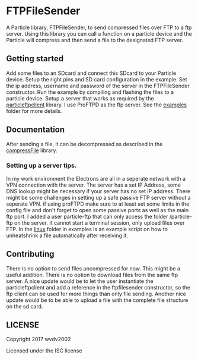 # FTPFileSender

A Particle library, FTPFileSender, to send compressed files over FTP to a ftp server.
Using this library you can call a function on a particle device and the Particle will compress and then send a file to the designated FTP server.

## Getting started
Add some files to an SDcard and connect this SDcard to your Particle device. Setup the right pins and SD card configuration in the example.
Set the ip address, username and password of the server in the FTPFileSender constructor.
Run the example by compiling and flashing the files to a particle device.
Setup a server that works as required by the [particleftpclient](https://github.com/jychuah/ParticleFtpClient) library. I use ProFTPD as the ftp server.
See the [examples](examples) folder for more details.

## Documentation
After sending a file, it can be decompressed as described in the [compressFile](https://github.com/wvdv2002/Particle-compressFile) library. 

### Setting up a server tips.
In my work environment the Electrons are all in a seperate network with a VPN connection with the server. 
The server has a set IP Address, some DNS lookup might be necessary if your server has no set IP address.
There might be some challenges in setting up a safe passive FTP server without a seperate VPN.
if using proFTPD make sure to at least set some limits in the config file and don't forget to open some passive ports as well as the main ftp port.
I added a user particle-ftp that can only access the folder /particle-ftp on the server. It cannot start a terminal session, only upload files over FTP.
In the [linux](examples/linux) folder in examples is an example script on how to unheatshrink a file automatically after receiving it.


## Contributing
There is no option to send files uncompressed for now. This might be a useful addition.
There is no option to download files from the same ftp server.
A nice update would be to let the user instantiate the particleftpclient and add a reference in the ftpfilesender constructor, so the ftp client can be used for more things than only file sending.
Another nice update would be to be able to upload a file with the complete file structure on the sd card.

## LICENSE
Copyright 2017 wvdv2002

Licensed under the ISC license
